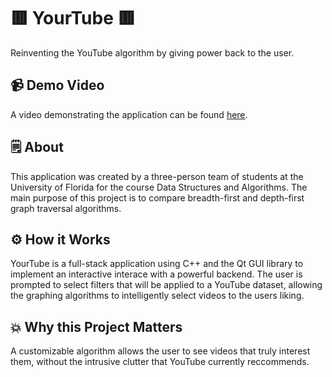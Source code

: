 # 🟥 YourTube 🟥
Reinventing the YouTube algorithm by giving power back to the user.

## 📹 Demo Video
A video demonstrating the application can be found [here](https://youtu.be/8kc_7zRzXDk).

## 🗒️ About
This application was created by a three-person team of students at the University of Florida for the course Data Structures and Algorithms. The main purpose of this project is to compare breadth-first and depth-first graph traversal algorithms.

## ⚙️ How it Works
YourTube is a full-stack application using C++ and the Qt GUI library to implement an interactive interace with a powerful backend. 
The user is prompted to select filters that will be applied to a YouTube dataset, allowing the graphing algorithms to intelligently select videos to the users liking.

## 💥 Why this Project Matters
A customizable algorithm allows the user to see videos that truly interest them, without the intrusive clutter that YouTube currently reccommends.
